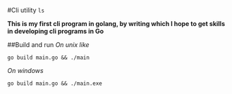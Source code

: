 #Cli utility `ls`

**This is my first cli program in golang, by writing which I hope to get skills in developing cli programs in Go**

##Build and run
*On unix like*
```
go build main.go && ./main 
```

*On windows*  
```
go build main.go && ./main.exe 
```
